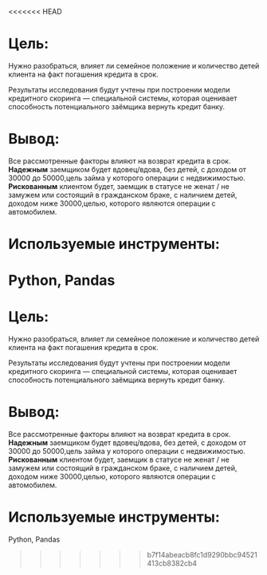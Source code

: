 <<<<<<< HEAD
# Цель:

Нужно разобраться, влияет ли семейное положение и количество детей клиента на факт погашения кредита в срок.


Результаты исследования будут учтены при построении модели кредитного скоринга — специальной системы, которая оценивает способность потенциального заёмщика вернуть кредит банку.

# Вывод: 

Все рассмотренные факторы влияют на возврат кредита в срок.\
**Надежным** заемщиком будет вдовец/вдова, без детей, с доходом от 30000 до 50000,цель займа у которого операции с недвижимостью.\
**Рискованным** клиентом будет, заемщик в статусе не женат / не замужем или состоящий в гражданском браке, с наличием детей, доходом ниже 30000,целью, которого являются операции с автомобилем.

# Используемые инструменты:

Python, Pandas
=======
# Цель:

Нужно разобраться, влияет ли семейное положение и количество детей клиента на факт погашения кредита в срок.


Результаты исследования будут учтены при построении модели кредитного скоринга — специальной системы, которая оценивает способность потенциального заёмщика вернуть кредит банку.

# Вывод: 

Все рассмотренные факторы влияют на возврат кредита в срок.\
**Надежным** заемщиком будет вдовец/вдова, без детей, с доходом от 30000 до 50000,цель займа у которого операции с недвижимостью.\
**Рискованным** клиентом будет, заемщик в статусе не женат / не замужем или состоящий в гражданском браке, с наличием детей, доходом ниже 30000,целью, которого являются операции с автомобилем.

# Используемые инструменты:

Python, Pandas
>>>>>>> b7f14abeacb8fc1d9290bbc94521413cb8382cb4
